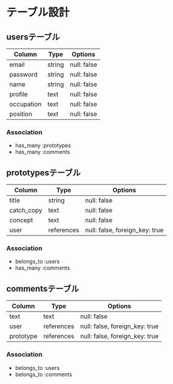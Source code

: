 # テーブル設計

## usersテーブル

| Column      | Type        | Options                          |
| ----------- | ----------- | -------------------------------- |
| email       | string      | null: false                      |
| password    | string      | null: false                      |
| name        | string      | null: false                      |
| profile     | text        | null: false                      |
| occupation  | text        | null: false                      |
| position    | text        | null: false                      |

### Association

- has_many :prototypes
- has_many :comments

## prototypesテーブル

| Column      | Type        | Options                          |
| ----------- | ----------- | -------------------------------- |
| title       | string      | null: false                      |
| catch_copy  | text        | null: false                      |
| concept     | text        | null: false                      |
| user        | references  | null: false, foreign_key: true   |

### Association
- belongs_to :users
- has_many :comments

## commentsテーブル
| Column      | Type        | Options                          |
| ----------- | ----------- | -------------------------------- |
| text        | text        | null: false                      |
| user        | references  | null: false, foreign_key: true   |
| prototype   | references  | null: false, foreign_key: true   |

### Association
- belongs_to :users
- belongs_to :comments